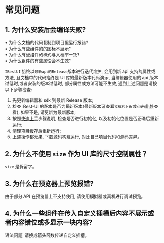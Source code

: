 # 常见问题

## 1. 为什么安装后会编译失败?

• 为什么文档的代码复制到项目里运行报错?  
• 为什么有些组件的的图标不展示?  
• 为什么有些组件的样式与文档不一致?  
• 为什么组件的有些属性会不生效?

`IBestUI` 始终以`最新api的Release`版本进行迭代维护, 会用到新 api 支持的属性或方法, 且文档中的代码始终是 UI 库的最新版本代码演示, 当编辑器使用的 api 版本过低时,或者安装的版本过低时, 部分属性或方法可能不生效, 遇到上述问题是请按以下步骤检查:

1. 先更新编辑器和 sdk 到最新 Release 版本;
2. 检查 IBest-UI 的版本是否为最新版本(最新版本可查看`文档右上角`或点击<a href="https://ohpm.openharmony.cn/#/cn/detail/@ibestservices%2Fibest-ui" target="_blank">此处</a>查看), 如果不是, 请更新为最新版本;
3. 按照[快速上手](../quickstart/#初始化)步骤说明, 检查是否进行初始化, 以及初始化位置是否正确后重新运行;
4. 清理项目缓存后重新运行;
5. 上述操作都无果, 下载源码构建运行, 对比自己项目代码和源码差异。

## 2. 为什么不使用 `size` 作为 UI 库的尺寸控制属性？

`size` 是保留字。

## 3. 为什么在预览器上预览报错?

由于部分 API 在预览器上不支持使用, 请使用模拟器或真机进行调试预览。

## 4. 为什么一些组件在传入自定义插槽后内容不展示或者内容错位或多显示一块内容?

语法问题, 请换成箭头函数传递自定义插槽。
